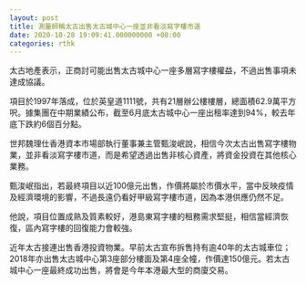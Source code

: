 ```yaml
---
layout: post
title: 測量師稱太古出售太古城中心一座並非看淡寫字樓市道
date: 2020-10-28 19:09:41.000000000 +08:00
categories: rthk
---
```


太古地產表示，正商討可能出售太古城中心一座多層寫字樓權益，不過出售事項未達成協議。

項目於1997年落成，位於英皇道1111號，共有21層辦公樓樓層，總面積62.9萬平方呎。據集團在中期業績公布，截至6月底太古城中心一座出租率達到94%，較去年底下跌約6個百分點。

世邦魏理仕香港資本市場部執行董事兼主管甄浚岷說，相信今次太古出售寫字樓物業，並非看淡寫字樓市道，而是希望透過出售非核心資產，將資金投資在其他核心業務。

甄浚岷指出，若最終項目以近100億元出售，作價將屬於市價水平，當中反映疫情及經濟環境的影響，不過長遠仍看好甲級寫字樓市道，因為本港供應仍然不足。

他說，項目位置成熟及質素較好，港島東寫字樓的租務需求堅挺，相信當經濟恢復，區內寫字樓的回復能力會較強。

近年太古接連出售香港投資物業。早前太古宣布拆售持有逾40年的太古城車位；2018年亦出售太古城中心第3座部分樓面及第4座全幢，作價達150億元。若太古城中心一座最終成功出售，將會是今年本港最大型的商廈交易。
